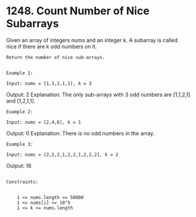 # 1248. Count Number of Nice Subarrays

Given an array of integers nums and an integer k.
        A subarray is called nice if there
        are k odd numbers on it.

    Return the number of nice sub-arrays.

     
    Example 1:

    Input: nums = [1,1,2,1,1], k = 3
Output: 2
Explanation: The only sub-arrays with 3 odd numbers are [1,1,2,1] and [1,2,1,1].

    Example 2:

    Input: nums = [2,4,6], k = 1
Output: 0
Explanation: There is no odd numbers in the array.

    Example 3:

    Input: nums = [2,2,2,1,2,2,1,2,2,2], k = 2
Output: 16

     
    Constraints:

    
        1 <= nums.length <= 50000
        1 <= nums[i] <= 10^5
        1 <= k <= nums.length